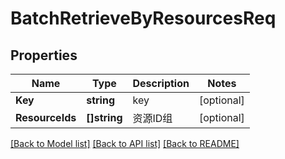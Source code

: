 # BatchRetrieveByResourcesReq

## Properties

Name | Type | Description | Notes
------------ | ------------- | ------------- | -------------
**Key** | **string** | key | [optional] 
**ResourceIds** | **[]string** | 资源ID组 | [optional] 

[[Back to Model list]](../README.md#documentation-for-models) [[Back to API list]](../README.md#documentation-for-api-endpoints) [[Back to README]](../README.md)


